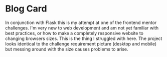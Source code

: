 # Blog Card

In conjunction with Flask this is my attempt at one of the frontend mentor challenges. I'm very new to web development and am not yet familiar with best practices, or how to make a completely responsive website to changing browsers sizes. This is the thing I struggled with here. The project looks identical to the challenge requirement picture (desktop and mobile) but messing around with the size causes problems to arise.

